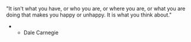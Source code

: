 "It isn't what you have, or who you are, or where you are, or what you are doing that makes you happy or unhappy. It is what you think about."
- - Dale Carnegie